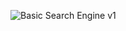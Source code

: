 ![Basic Search Engine v1](https://github.com/user-attachments/assets/cebea2ea-62a4-4357-92de-158ed79f2e9a)
